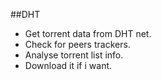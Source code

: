 ##DHT 
* Get torrent data from DHT net.
* Check for peers trackers.
* Analyse torrent list info.
* Download it if i want.